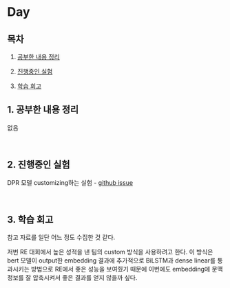 <!--
구조
*
    *
        * <br>
            &nbsp; - &nbsp; <br>
                &nbsp;&nbsp;&nbsp;&nbsp; ‣ &nbsp; <br>
                    &nbsp;&nbsp;&nbsp;&nbsp;&nbsp;&nbsp;&nbsp;&nbsp; * &nbsp; <br>
-->

# Day 

## 목차 

1. [공부한 내용 정리](#1-공부한-내용-정리)

2. [진행중인 실험](#2-진행중인-실험)

3. [학습 회고](#3-학습-회고)

## 1. 공부한 내용 정리

없음

<br>

## 2. 진행중인 실험

DPR 모델 customizing하는 실험 - [github issue](https://github.com/boostcampaitech2/mrc-level2-nlp-04/issues/26)

<br>


## 3. 학습 회고

참고 자료를 일단 어느 정도 수집한 것 같다.

저번 RE 대회에서 높은 성적을 낸 팀의 custom 방식을 사용하려고 한다. 이 방식은 bert 모델이 output한 embedding 결과에 추가적으로 BiLSTM과 dense linear를 통과시키는 방법으로 RE에서 좋은 성능을 보여줬기 때문에 이번에도 embedding에 문맥정보를 잘 압축시켜서 좋은 결과를 얻지 않을까 싶다.

<br>